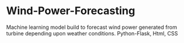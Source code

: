 # Wind-Power-Forecasting
 Machine learning model build to forecast wind power generated from turbine depending upon weather conditions. Python-Flask, Html, CSS
